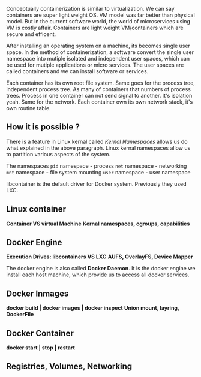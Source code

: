 Conceptually containerization is similar to virtualization. We can say containers are super light weight OS. VM model was far better than physical model. But in the current software world, the world of microservices using VM is costly affair. Containers are light weight
VM/containers which are secure and efficent.

After installing an operating system on a machine, its becomes single user space. In the method of containerization, a software convert the single user namespace into mutiple isolated and independent user spaces, which can be used for mutiple applications or micro services. The user spaces are called containers and we can install software or services. 

Each container has its own root file system. Same goes for the process tree, independent process tree. As many of containers that numbers of process trees. Process in one container can not send signal to another. It's isolation yeah. Same for the network.
Each container own its own network stack, it's own routine table.

## How it is possible ? 
There is a feature in Linux kernal called _Kernal Namespaces_ allows us do what explained in the above paragraph. Linux kernal namespaces allow us to partition various aspects of the system.

The namespaces
`pid` namespace - process
`net` namespace - networking
`mnt` namespace - file system mounting
`user` namespace - user namespace

libcontainer is the default driver for Docker system. Previously they used LXC.


## Linux container 
**Container VS virtual Machine**
**Kernal namespaces, cgroups, capabilities**

## Docker Engine
**Execution Drives: libcontainers VS LXC**
**AUFS, OverlayFS, Device Mapper**

The docker engine is also called **Docker Daemon**. It is the docker engine we install each host machine, which provide us to access all docker services.

## Docker Inmages
**docker build | docker images | docker inspect**
**Union mount, layring, DockerFile**

## Docker Container
**docker start | stop | restart**

## Registries, Volumes, Networking

